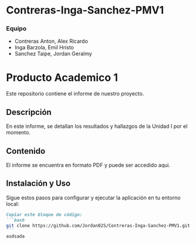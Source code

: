 # Contreras-Inga-Sanchez-PMV1
### Equipo
- Contreras Anton, Alex Ricardo
- Inga Barzola, Emil Hristo
- Sanchez Taipe, Jordan Geralmy
# Producto Academico 1
Este repositorio contiene el informe de nuestro proyecto.
## Descripción
En este informe, se detallan los resultados y hallazgos de la Unidad I por el momento.
## Contenido 
El informe se encuentra en formato PDF y puede ser accedido aqui.
## Instalación y Uso
Sigue estos pasos para configurar y ejecutar la aplicación en tu entorno local:
````markdown
Copiar este bloque de código:
```bash
git clone https://github.com/Jordan02S/Contreras-Inga-Sanchez-PMV1.git
```
asdsada
